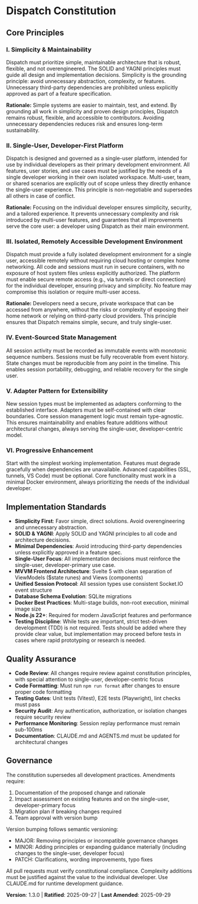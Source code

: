 <!-- Sync Impact Report
Version change: 1.1.0 → 1.2.0 (deprioritize TDD, revise security/architecture principle)
Modified principles:
- "Security-First Architecture" → "Isolated, Remotely Accessible Development Environment" (revised and renamed)
- "Test-Driven Development" deprioritized (moved to implementation standards, not a core principle)
Templates requiring updates:
✅ plan-template.md - Constitution Check aligns (no change needed)
✅ spec-template.md - User scenarios/test guidance matches (no change needed)
✅ tasks-template.md - Task categories compatible (no change needed)
✅ README.md - Security/architecture summary and TDD emphasis (if present) should be reviewed for alignment
✅ docs/quickstart.md - Should clarify remote, single-user, isolated environment
Follow-up TODOs:
None (all placeholders resolved)
-->

# Dispatch Constitution

## Core Principles

### I. Simplicity & Maintainability

Dispatch must prioritize simple, maintainable architecture that is robust, flexible, and not overengineered. The SOLID and YAGNI principles must guide all design and implementation decisions. Simplicity is the grounding principle: avoid unnecessary abstraction, complexity, or features. Unnecessary third-party dependencies are prohibited unless explicitly approved as part of a feature specification.

**Rationale:** Simple systems are easier to maintain, test, and extend. By grounding all work in simplicity and proven design principles, Dispatch remains robust, flexible, and accessible to contributors. Avoiding unnecessary dependencies reduces risk and ensures long-term sustainability.

### II. Single-User, Developer-First Platform

Dispatch is designed and governed as a single-user platform, intended for use by individual developers as their primary development environment. All features, user stories, and use cases must be justified by the needs of a single developer working in their own isolated workspace. Multi-user, team, or shared scenarios are explicitly out of scope unless they directly enhance the single-user experience. This principle is non-negotiable and supersedes all others in case of conflict.

**Rationale:** Focusing on the individual developer ensures simplicity, security, and a tailored experience. It prevents unnecessary complexity and risk introduced by multi-user features, and guarantees that all improvements serve the core user: a developer using Dispatch as their main environment.

### III. Isolated, Remotely Accessible Development Environment

Dispatch must provide a fully isolated development environment for a single user, accessible remotely without requiring cloud hosting or complex home networking. All code and sessions must run in secure containers, with no exposure of host system files unless explicitly authorized. The platform must enable secure remote access (e.g., via tunnels or direct connection) for the individual developer, ensuring privacy and simplicity. No feature may compromise this isolation or require multi-user access.

**Rationale:** Developers need a secure, private workspace that can be accessed from anywhere, without the risks or complexity of exposing their home network or relying on third-party cloud providers. This principle ensures that Dispatch remains simple, secure, and truly single-user.

### IV. Event-Sourced State Management

All session activity must be recorded as immutable events with monotonic sequence numbers. Sessions must be fully recoverable from event history. State changes must be reproducible from any point in the timeline. This enables session portability, debugging, and reliable recovery for the single user.

### V. Adapter Pattern for Extensibility

New session types must be implemented as adapters conforming to the established interface. Adapters must be self-contained with clear boundaries. Core session management logic must remain type-agnostic. This ensures maintainability and enables feature additions without architectural changes, always serving the single-user, developer-centric model.

### VI. Progressive Enhancement

Start with the simplest working implementation. Features must degrade gracefully when dependencies are unavailable. Advanced capabilities (SSL, tunnels, VS Code) must be optional. Core functionality must work in a minimal Docker environment, always prioritizing the needs of the individual developer.

## Implementation Standards

- **Simplicity First**: Favor simple, direct solutions. Avoid overengineering and unnecessary abstraction.
- **SOLID & YAGNI**: Apply SOLID and YAGNI principles to all code and architecture decisions.
- **Minimal Dependencies**: Avoid introducing third-party dependencies unless explicitly approved in a feature spec.
- **Single-User Focus**: All implementation decisions must reinforce the single-user, developer-primary use case.
- **MVVM Frontend Architecture**: Svelte 5 with clean separation of ViewModels ($state runes) and Views (components)
- **Unified Session Protocol**: All session types use consistent Socket.IO event structure
- **Database Schema Evolution**: SQLite migrations
- **Docker Best Practices**: Multi-stage builds, non-root execution, minimal image size
- **Node.js 22+**: Required for modern JavaScript features and performance
- **Testing Discipline**: While tests are important, strict test-driven development (TDD) is not required. Tests should be added where they provide clear value, but implementation may proceed before tests in cases where rapid prototyping or research is needed.

## Quality Assurance

- **Code Review**: All changes require review against constitution principles, with special attention to single-user, developer-centric focus
- **Code Formatting**: Must run `npm run format` after changes to ensure proper code formatting
- **Testing Gates**: Unit tests (Vitest), E2E tests (Playwright), lint checks must pass
- **Security Audit**: Any authentication, authorization, or isolation changes require security review
- **Performance Monitoring**: Session replay performance must remain sub-100ms
- **Documentation**: CLAUDE.md and AGENTS.md must be updated for architectural changes

## Governance

The constitution supersedes all development practices. Amendments require:

1. Documentation of the proposed change and rationale
2. Impact assessment on existing features and on the single-user, developer-primary focus
3. Migration plan if breaking changes required
4. Team approval with version bump

Version bumping follows semantic versioning:

- MAJOR: Removing principles or incompatible governance changes
- MINOR: Adding principles or expanding guidance materially (including changes to the single-user, developer focus)
- PATCH: Clarifications, wording improvements, typo fixes

All pull requests must verify constitutional compliance. Complexity additions must be justified against the value to the individual developer. Use CLAUDE.md for runtime development guidance.

**Version**: 1.3.0 | **Ratified**: 2025-09-27 | **Last Amended**: 2025-09-29
